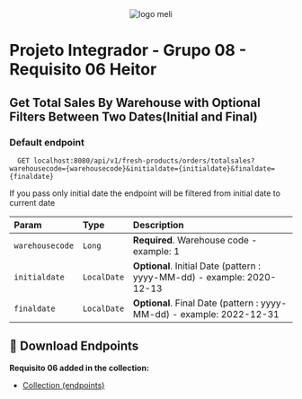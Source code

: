 
<div align="center">
  <img src="src/main/resources/images/meli.png" alt="logo meli"/>
</div>


# Projeto Integrador - Grupo 08 - Requisito 06 Heitor


#### <h2>Get Total Sales By Warehouse with Optional Filters Between Two Dates(Initial and Final)</h2>

<h3>Default endpoint</h3>

```http
  GET localhost:8080/api/v1/fresh-products/orders/totalsales?warehousecode={warehousecode}&initialdate={initialdate}&finaldate={finaldate}
```

<p>If you pass only initial date the endpoint will be filtered from initial date to current date</p>

| Param    | Type     | Description                                                                                      |
|:-------------|:---------|:-----------------------------------------------------------------------------------------------|
| `warehousecode` | `Long`    | **Required**. Warehouse code - example: 1
| `initialdate`   | `LocalDate` | **Optional**. Initial Date (pattern : yyyy-MM-dd) - example: 2020-12-13                |
| `finaldate`      | `LocalDate` | **Optional**. Final Date (pattern : yyyy-MM-dd) - example: 2022-12-31   |


## :file_folder: Download Endpoints

**Requisito 06 added in the collection:**
- [Collection (endpoints)](src/main/resources/projeto-integrador.postman_collection.json)
